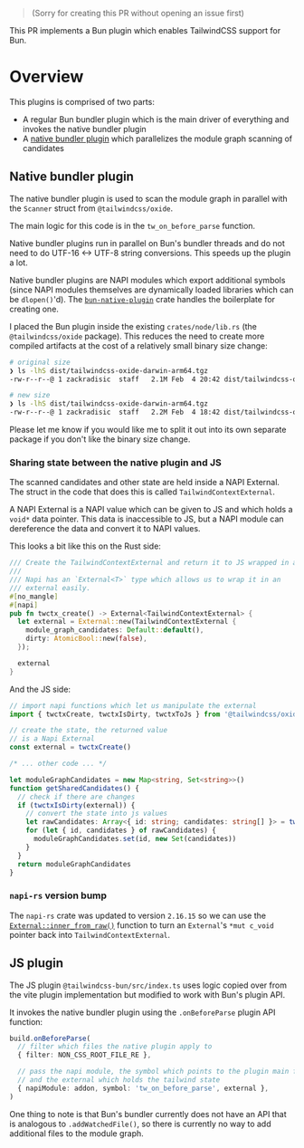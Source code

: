 > (Sorry for creating this PR without opening an issue first)

This PR implements a Bun plugin which enables TailwindCSS support for Bun.

# Overview

This plugins is comprised of two parts:

- A regular Bun bundler plugin which is the main driver of everything and invokes the native bundler plugin
- A [native bundler plugin](https://bun.sh/docs/bundler/plugins#native-plugins) which parallelizes the module graph scanning of candidates

## Native bundler plugin

The native bundler plugin is used to scan the module graph in parallel with the `Scanner` struct from `@tailwindcss/oxide`.

The main logic for this code is in the `tw_on_before_parse` function.

Native bundler plugins run in parallel on Bun's bundler threads and do not need to do UTF-16 <-> UTF-8 string conversions. This speeds up the plugin a lot.

Native bundler plugins are NAPI modules which export additional symbols (since NAPI modules themselves are dynamically loaded libraries which can be `dlopen()`'d). The [`bun-native-plugin`](https://crates.io/crates/bun-native-plugin) crate handles the boilerplate for creating one.

I placed the Bun plugin inside the existing `crates/node/lib.rs` (the `@tailwindcss/oxide` package). This reduces the need to create more compiled artifacts at the cost of a relatively small binary size change:

```sh
# original size
❯ ls -lhS dist/tailwindcss-oxide-darwin-arm64.tgz
-rw-r--r--@ 1 zackradisic  staff   2.1M Feb  4 20:42 dist/tailwindcss-oxide-darwin-arm64.tgz

# new size
❯ ls -lhS dist/tailwindcss-oxide-darwin-arm64.tgz
-rw-r--r--@ 1 zackradisic  staff   2.2M Feb  4 18:42 dist/tailwindcss-oxide-darwin-arm64.tgz
```

Please let me know if you would like me to split it out into its own separate package if you don't like the binary size change.

### Sharing state between the native plugin and JS

The scanned candidates and other state are held inside a NAPI External. The struct in the code that does
this is called `TailwindContextExternal`.

A NAPI External is a NAPI value which can be given to JS and which holds a `void*` data pointer. This data is inaccessible to JS, but a NAPI module can dereference the data and convert it to NAPI values.

This looks a bit like this on the Rust side:

```rust
/// Create the TailwindContextExternal and return it to JS wrapped in a Napi External.
///
/// Napi has an `External<T>` type which allows us to wrap it in an
/// external easily.
#[no_mangle]
#[napi]
pub fn twctx_create() -> External<TailwindContextExternal> {
  let external = External::new(TailwindContextExternal {
    module_graph_candidates: Default::default(),
    dirty: AtomicBool::new(false),
  });

  external
}
```

And the JS side:

```ts
// import napi functions which let us manipulate the external
import { twctxCreate, twctxIsDirty, twctxToJs } from '@tailwindcss/oxide'

// create the state, the returned value
// is a Napi External
const external = twctxCreate()

/* ... other code ... */

let moduleGraphCandidates = new Map<string, Set<string>>()
function getSharedCandidates() {
  // check if there are changes
  if (twctxIsDirty(external)) {
    // convert the state into js values
    let rawCandidates: Array<{ id: string; candidates: string[] }> = twctxToJs(external)
    for (let { id, candidates } of rawCandidates) {
      moduleGraphCandidates.set(id, new Set(candidates))
    }
  }
  return moduleGraphCandidates
}
```

### `napi-rs` version bump

The `napi-rs` crate was updated to version `2.16.15` so we can use the [`External::inner_from_raw()`](https://docs.rs/napi/latest/napi/bindgen_prelude/struct.External.html#method.inner_from_raw) function to turn an `External`'s `*mut c_void` pointer back into `TailwindContextExternal`.

## JS plugin

The JS plugin `@tailwindcss-bun/src/index.ts` uses logic copied over from the vite plugin implementation but modified to work with Bun's plugin API.

It invokes the native bundler plugin using the `.onBeforeParse` plugin API function:

```ts
build.onBeforeParse(
  // filter which files the native plugin apply to
  { filter: NON_CSS_ROOT_FILE_RE },

  // pass the napi module, the symbol which points to the plugin main function,
  // and the external which holds the tailwind state
  { napiModule: addon, symbol: 'tw_on_before_parse', external },
)
```

One thing to note is that Bun's bundler currently does not have an API that is analogous to `.addWatchedFile()`, so there is currently no way to add additional files to the module graph.
